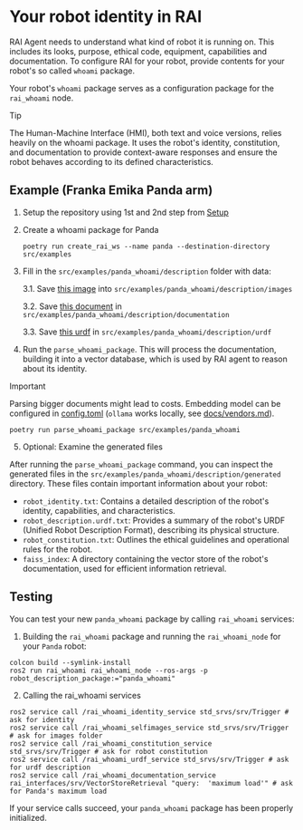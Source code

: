 # Your robot identity in RAI

RAI Agent needs to understand what kind of robot it is running on.
This includes its looks, purpose, ethical code, equipment, capabilities and documentation.
To configure RAI for your robot, provide contents for your robot's so called `whoami` package.

Your robot's `whoami` package serves as a configuration package for the `rai_whoami` node.

> [!TIP]
> The Human-Machine Interface (HMI), both text and voice versions, relies heavily on the whoami package. It uses the robot's identity, constitution, and documentation to provide context-aware responses and ensure the robot behaves according to its defined characteristics.

## Example (Franka Emika Panda arm)

1. Setup the repository using 1st and 2nd step from [Setup](../README.md#setup)

2. Create a whoami package for Panda

   ```shell
   poetry run create_rai_ws --name panda --destination-directory src/examples
   ```

3. Fill in the `src/examples/panda_whoami/description` folder with data:

   3.1. Save [this image](https://robodk.com/robot/img/Franka-Emika-Panda-robot.png) into `src/examples/panda_whoami/description/images`

   3.2. Save [this document](https://github.com/user-attachments/files/16417196/Franka.Emika.Panda.robot.-.RoboDK.pdf) in `src/examples/panda_whoami/description/documentation`

   3.3. Save [this urdf](https://github.com/frankaemika/franka_ros/blob/develop/franka_description/robots/panda/panda.urdf.xacro) in `src/examples/panda_whoami/description/urdf`

4. Run the `parse_whoami_package`. This will process the documentation, building it into a vector database, which is used by RAI agent to reason about its identity.

> [!IMPORTANT]
> Parsing bigger documents might lead to costs. Embedding model can be configured in
> [config.toml](../config.toml) (`ollama` works locally, see [docs/vendors.md](./vendors.md#ollama)).

```shell
poetry run parse_whoami_package src/examples/panda_whoami
```

5. Optional: Examine the generated files

After running the `parse_whoami_package` command, you can inspect the generated files in the `src/examples/panda_whoami/description/generated` directory. These files contain important information about your robot:

- `robot_identity.txt`: Contains a detailed description of the robot's identity, capabilities, and characteristics.
- `robot_description.urdf.txt`: Provides a summary of the robot's URDF (Unified Robot Description Format), describing its physical structure.
- `robot_constitution.txt`: Outlines the ethical guidelines and operational rules for the robot.
- `faiss_index`: A directory containing the vector store of the robot's documentation, used for efficient information retrieval.

## Testing

You can test your new `panda_whoami` package by calling `rai_whoami` services:

1. Building the `rai_whoami` package and running the `rai_whoami_node` for your `Panda` robot:

```shell
colcon build --symlink-install
ros2 run rai_whoami rai_whoami_node --ros-args -p robot_description_package:="panda_whoami"
```

2. Calling the rai_whoami services

```shell
ros2 service call /rai_whoami_identity_service std_srvs/srv/Trigger # ask for identity
ros2 service call /rai_whoami_selfimages_service std_srvs/srv/Trigger # ask for images folder
ros2 service call /rai_whoami_constitution_service std_srvs/srv/Trigger # ask for robot constitution
ros2 service call /rai_whoami_urdf_service std_srvs/srv/Trigger # ask for urdf description
ros2 service call /rai_whoami_documentation_service rai_interfaces/srv/VectorStoreRetrieval "query:  'maximum load'" # ask for Panda's maximum load
```

If your service calls succeed, your `panda_whoami` package has been properly initialized.
